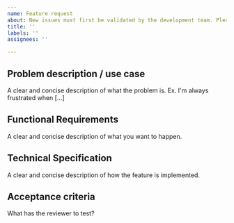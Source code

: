 ```yaml
---
name: Feature request
about: New issues must first be validated by the development team. Please create a discussion https://github.com/orgs/geovistory/discussions to suggest a new feature.
title: ''
labels: ''
assignees: ''

---
```


## Problem description / use case
A clear and concise description of what the problem is. Ex. I'm always frustrated when [...]

## Functional Requirements
A clear and concise description of what you want to happen.

## Technical Specification
A clear and concise description of how the feature is implemented.

## Acceptance criteria
What has the reviewer to test?
